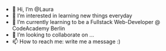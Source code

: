 - 👋 Hi, I’m @Laura
- 👀 I’m interested in learning new things everyday
- 🌱 I’m currently learning to be a Fullstack Web-Developer @ CodeAcademy Berlin
- 💞️ I’m looking to collaborate on ...
- 📫 How to reach me: write me a message :)

<!---
LauraI-S/LauraI-S is a ✨ special ✨ repository because its `README.md` (this file) appears on your GitHub profile.
You can click the Preview link to take a look at your changes.
--->
